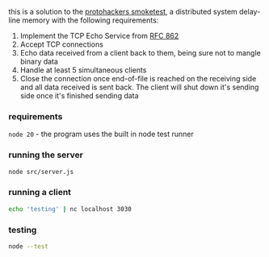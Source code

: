 this is a solution to the [protohackers smoketest](https://protohackers.com/problem/0), a distributed system delay-line memory with the following requirements:

1. Implement the TCP Echo Service from [RFC 862](https://www.rfc-editor.org/rfc/rfc862.html)
2. Accept TCP connections
3. Echo data received from a client back to them, being sure not to mangle binary data
4. Handle at least 5 simultaneous clients
5. Close the connection once end-of-file is reached on the receiving side and all data received is sent back.  The client will shut down it's sending side once it's finished sending data


### requirements

`node 20` - the program uses the built in node test runner

### running the server

```bash
node src/server.js
```

### running a client

```bash
echo 'testing' | nc localhost 3030
```

### testing

```bash
node --test
```